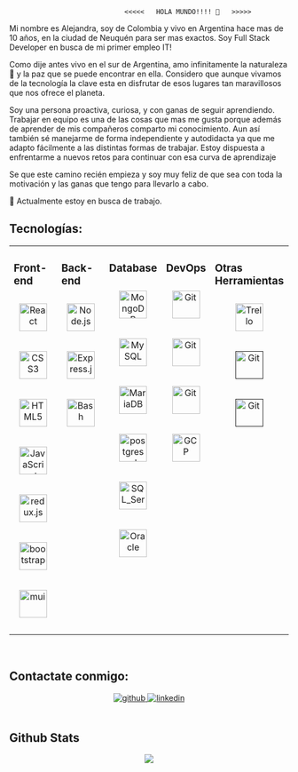                                  <<<<<   HOLA MUNDO!!!! 👋   >>>>>

Mi nombre es Alejandra, soy de Colombia y vivo en Argentina hace mas de 10 años, en la ciudad de Neuquén para ser mas exactos. Soy Full Stack Developer en busca de mi primer empleo IT!

Como dije antes vivo en el sur de Argentina, amo infinitamente la naturaleza🌱 y la paz que se puede encontrar en ella. Considero que aunque vivamos de la tecnología la clave esta en disfrutar de esos lugares tan maravillosos que nos ofrece el planeta.

Soy una persona proactiva, curiosa, y con ganas de seguir aprendiendo. Trabajar en equipo es una de las cosas que mas me gusta porque además de aprender de mis compañeros comparto mi conocimiento. Aun así también sé manejarme de forma independiente y autodidacta ya que me adapto fácilmente a las distintas formas de trabajar. Estoy dispuesta a enfrentarme a nuevos retos para continuar con esa curva de aprendizaje

Se que este camino recién empieza y soy muy feliz de que sea con toda la motivación y las ganas que tengo para llevarlo a cabo. 

🔭 Actualmente estoy en busca de trabajo.  


## Tecnologías:
<table><tr><td valign="top" width="25%">

### Front-end  
<div align="center">  
  
<a href="https://reactjs.org/" target="_blank"><img style="margin: 10px" src="https://profilinator.rishav.dev/skills-assets/react-original-wordmark.svg" alt="React" height="50" /></a>  
 
<a href="https://www.w3schools.com/css/" target="_blank"><img style="margin: 10px" src="https://profilinator.rishav.dev/skills-assets/css3-original-wordmark.svg" alt="CSS3" height="50" /></a>  
  
<a href="https://en.wikipedia.org/wiki/HTML5" target="_blank"><img style="margin: 10px" src="https://profilinator.rishav.dev/skills-assets/html5-original-wordmark.svg" alt="HTML5" height="50" /></a>  
  
<a href="https://www.javascript.com/" target="_blank"><img style="margin: 10px" src="https://profilinator.rishav.dev/skills-assets/javascript-original.svg" alt="JavaScript" height="50" /></a>  

<a href="https://redux.js.org/" target="_blank"><img style="margin: 10px" src="https://profilinator.rishav.dev/skills-assets/redux.png" alt="redux.js" height="50" /></a> 

<a href="https://getbootstrap.com/docs/5.0/getting-started/introduction/" target="_blank"><img style="margin: 10px" src="https://cdn.jsdelivr.net/npm/bootstrap-icons@latest/bootstrap-icons.min.css" alt="bootstrap" height="50" /></a> 

<a href="https://mui.com/" target="_blank"><img style="margin: 10px" src="https://mui.com/static/logo.png" alt="mui" height="50" /></a> 

</div>

</td><td valign="top" width="25%">



### Back-end  
<div align="center">  
 
<a href="https://nodejs.org/" target="_blank"><img style="margin: 10px" src="https://profilinator.rishav.dev/skills-assets/nodejs-original-wordmark.svg" alt="Node.js" height="50" /></a>  
  
<a href="https://expressjs.com/" target="_blank"><img style="margin: 10px" src="https://profilinator.rishav.dev/skills-assets/express-original-wordmark.svg" alt="Express.js" height="50" /></a> 

<a href="https://www.gnu.org/software/bash/" target="_blank"><img style="margin: 10px" src="https://profilinator.rishav.dev/skills-assets/gnu_bash-icon.svg" alt="Bash" height="50" /></a>   
</div>

</td><td valign="top" width="25%">

### Database 
<div align="center">  
 

<a href="https://www.mongodb.com/" target="_blank"><img style="margin: 10px" src="https://profilinator.rishav.dev/skills-assets/mongodb-original-wordmark.svg" alt="MongoDB" height="50" /></a> 

<a href="https://www.mysql.com/" target="_blank"><img style="margin: 10px" src="https://profilinator.rishav.dev/skills-assets/mysql.png" alt="MySQL" height="50" /></a>

<a href="https://mariadb.org/" target="_blank"><img style="margin: 10px" src="https://profilinator.rishav.dev/skills-assets/mariadb.png" alt="MariaDB" height="50" /></a> 
 
<a href="https://www.postgresql.org/" target="_blank"><img style="margin: 10px" src="https://www.postgresql.org/media/img/about/press/elephant.png" alt="postgresql" height="50" /></a> 

<a href="https://www.microsoft.com/en-us/sql-server/sql-server-downloads" target="_blank"><img style="margin: 10px" src="https://www.muylinux.com/2017/09/25/sql-server-2017-linux/" alt="SQL_Server" height="50" /></a> 

<a href="https://www.oracle.com/co/" target="_blank"><img style="margin: 10px" src="https://www.google.com/imgres?imgurl=https%3A%2F%2Fsoloelectronicos.files.wordpress.com%2F2019%2F09%2Ftendencias-licenciamiento-oracle.png&tbnid=aPJjmA-BtsSzLM&vet=12ahUKEwiM2rmb6ND_AhUFUzUKHYklBQ0QMygHegUIARD1AQ..i&imgrefurl=https%3A%2F%2Fsoloelectronicos.com%2F2019%2F09%2F15%2Fcomo-se-puede-probar-la-conectividad-de-oracle%2F&docid=8UZmOwvga8v2VM&w=660&h=440&q=imagen%20de%20oracle&hl=es&ved=2ahUKEwiM2rmb6ND_AhUFUzUKHYklBQ0QMygHegUIARD1AQ" alt="Oracle" height="50" /></a> 

 
</div>

</td><td valign="top" width="25%">

### DevOps  
<div align="center">  
  
<a href="https://github.com/" target="_blank"><img style="margin: 10px" src="https://profilinator.rishav.dev/skills-assets/git-scm-icon.svg" alt="Git" height="50" /></a>  

<a href="https://vercel.com/" target="_blank"><img style="margin: 10px" src="https://profilinator.rishav.dev/skills-assets/vercel.png" alt="Git" height="50" /></a>  

<a href="https://railway.app/" target="_blank"><img style="margin: 10px" src="https://profilinator.rishav.dev/skills-assets/git-scm-icon.svg" alt="Git" height="50" /></a>

<a href="https://cloud.google.com/" target="_blank"><img style="margin: 10px" src="https://profilinator.rishav.dev/skills-assets/google_cloud-icon.svg" alt="GCP" height="50" /></a>  
   

  
</div>

</td><td valign="top" width="25%"> 
  

### Otras Herramientas
<div align="center">  



<a href="https://trello.com/home" target="_blank"><img style="margin: 10px" src="" alt="Trello" height="50" /></a>  
   
<a href="" target="_blank"><img style="margin: 10px" src="https://profilinator.rishav.dev/skills-assets/git-scm-icon.svg" alt="Git" height="50" /></a> 

<a href="" target="_blank"><img style="margin: 10px" src="https://profilinator.rishav.dev/skills-assets/git-scm-icon.svg" alt="Git" height="50" /></a>  

  
</div>

</td><td valign="top" width="25%"></tr></table>  

<br/>  




## Contactate conmigo:  
<div align="center">
<a href="https://github.com/Alejandraaragon" target="_blank">
<img src=https://img.shields.io/badge/github-%2324292e.svg?&style=for-the-badge&logo=github&logoColor=white alt=github style="margin-bottom: 5px;" />
</a>


<a href="https://www.linkedin.com/in/alejandra-aragon-6a07541a4/" target="_blank">
<img src=https://img.shields.io/badge/linkedin-%231E77B5.svg?&style=for-the-badge&logo=linkedin&logoColor=white alt=linkedin style="margin-bottom: 5px;" />
</a>
 
</div>  
  

<br/>  


## Github Stats  
<div align="center"><img src="https://github-readme-stats.vercel.app/api?username=Alejandraaragon&show_icons=true&count_private=true&hide_border=true" align="center" /></div>  

<br/>  








